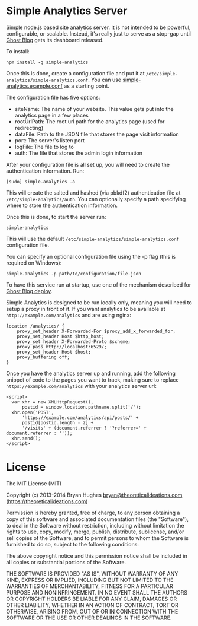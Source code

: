 Simple Analytics Server
=======================

Simple node.js based site analytics server. It is not intended to be powerful, configurable, or scalable. Instead, it's really just to serve as a stop-gap until [Ghost Blog](https://ghost.org/) gets its dashboard released.

To install:

```
npm install -g simple-analytics
```

Once this is done, create a configuration file and put it at ```/etc/simple-analytics/simple-analytics.conf```. You can use [simple-analytics.example.conf](https://github.com/bryan-m-hughes/simple-analytics/blob/master/simple-analytics.example.conf) as a starting point.

The configuration file has five options:
* siteName: The name of your website. This value gets put into the analytics page in a few places
* rootUrlPath: The root url path for the analytics page (used for redirecting)
* dataFile: Path to the JSON file that stores the page visit information
* port: The server's listen port
* logFile: The file to log to
* auth: The file that stores the admin login information

After your configuration file is all set up, you will need to create the authentication information. Run:

```[sudo] simple-analytics -a```

This will create the salted and hashed (via pbkdf2) authentication file at ```/etc/simple-analytics/auth```. You can optionally specify a path specifying where to store the authentication information.

Once this is done, to start the server run:

```
simple-analytics
```

This will use the default ```/etc/simple-analytics/simple-analytics.conf``` configuration file.

You can specify an optional configuration file using the -p flag (this is required on Windows):

```
simple-analytics -p path/to/configuration/file.json
```

To have this service run at startup, use one of the mechanism described for [Ghost Blog deploy](http://docs.ghost.org/installation/deploy/).

Simple Analytics is designed to be run locally only, meaning you will need to setup a proxy in front of it. If you want analytics to be available at ```http://example.com/analytics``` and are using nginx:

```
location /analytics/ {
    proxy_set_header X-Forwarded-For $proxy_add_x_forwarded_for;
    proxy_set_header Host $http_host;
    proxy_set_header X-Forwarded-Proto $scheme;
    proxy_pass http://localhost:6529/;
    proxy_set_header Host $host;
    proxy_buffering off;
}
```

Once you have the analytics server up and running, add the following snippet of code to the pages you want to track, making sure to replace ```https://example.com/analytics``` with your analytics server url:

```
<script>
  var xhr = new XMLHttpRequest(),
      postid = window.location.pathname.split('/');
  xhr.open('POST',
      'https://example.com/analytics/api/posts/' +
      postid[postid.length - 2] +
      '/visits' + (document.referrer ? '?referrer=' + document.referrer : ''));
  xhr.send();
</script>
```

License
=======

The MIT License (MIT)

Copyright (c) 2013-2014 Bryan Hughes bryan@theoreticalideations.com (https://theoreticalideations.com)

Permission is hereby granted, free of charge, to any person obtaining a copy
of this software and associated documentation files (the "Software"), to deal
in the Software without restriction, including without limitation the rights
to use, copy, modify, merge, publish, distribute, sublicense, and/or sell
copies of the Software, and to permit persons to whom the Software is
furnished to do so, subject to the following conditions:

The above copyright notice and this permission notice shall be included in
all copies or substantial portions of the Software.

THE SOFTWARE IS PROVIDED "AS IS", WITHOUT WARRANTY OF ANY KIND, EXPRESS OR
IMPLIED, INCLUDING BUT NOT LIMITED TO THE WARRANTIES OF MERCHANTABILITY,
FITNESS FOR A PARTICULAR PURPOSE AND NONINFRINGEMENT. IN NO EVENT SHALL THE
AUTHORS OR COPYRIGHT HOLDERS BE LIABLE FOR ANY CLAIM, DAMAGES OR OTHER
LIABILITY, WHETHER IN AN ACTION OF CONTRACT, TORT OR OTHERWISE, ARISING FROM,
OUT OF OR IN CONNECTION WITH THE SOFTWARE OR THE USE OR OTHER DEALINGS IN
THE SOFTWARE.
